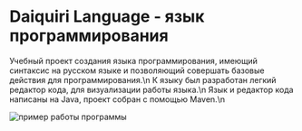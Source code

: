 # Daiquiri Language - язык программирования

Учебный проект создания языка программирования, имеющий синтаксис на русском языке и позволяющий совершать базовые действия для программирования.\n
К языку был разработан легкий редактор кода, для визуализации работы языка.\n
Язык и редактор кода написаны на Java, проект собран с помощью Maven.\n

![пример работы программы](https://github.com/yudls/daiquiri/assets/119896503/728bdf42-fdc7-462c-931b-dacb5a91e257)

